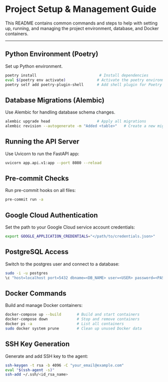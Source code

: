 # Project Setup & Management Guide

This README contains common commands and steps to help with setting up, running, and managing the project environment, database, and Docker containers.

---

## Python Environment (Poetry)

Set up Python environment.
```bash
poetry install                            # Install dependencies
eval $(poetry env activate)              # Activate the poetry environment
poetry self add poetry-plugin-shell      # Add shell plugin for Poetry
```

## Database Migrations (Alembic)

Use Alembic for handling database schema changes.
```bash
alembic upgrade head                     # Apply all migrations
alembic revision --autogenerate -m "Added <table>"   # Create a new migration file
```

## Running the API Server

Use Uvicorn to run the FastAPI app:

```bash
uvicorn app.api.v1:app --port 8080 --reload
```

## Pre-commit Checks

Run pre-commit hooks on all files:

```bash
pre-commit run -a
```

## Google Cloud Authentication

Set the path to your Google Cloud service account credentials:

```bash
export GOOGLE_APPLICATION_CREDENTIALS="</path/to/credentials.json>"
```

## PostgreSQL Access

Switch to the postgres user and connect to a database:

```bash
sudo -i -u postgres
\c "host=localhost port=5432 dbname=<DB_NAME> user=<USER> password=<PASSWORD>"
```

## Docker Commands

Build and manage Docker containers:

```bash
docker-compose up --build       # Build and start containers
docker-compose down             # Stop and remove containers
docker ps -a                    # List all containers
sudo docker system prune        # Clean up unused Docker data
```

## SSH Key Generation

Generate and add SSH key to the agent:

```bash
ssh-keygen -t rsa -b 4096 -C "your_email@example.com"
eval "$(ssh-agent -s)"
ssh-add ~/.ssh/<id_rsa_name>
```
